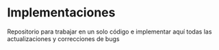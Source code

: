 # Implementaciones
Repositorio para trabajar en un solo código e implementar aquí todas las actualizaciones y correcciones de bugs 

